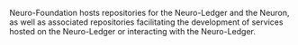 Neuro-Foundation hosts repositories for the Neuro-Ledger and the Neuron, as well as associated repositories facilitating the development of services hosted on the Neuro-Ledger or interacting with the Neuro-Ledger.
